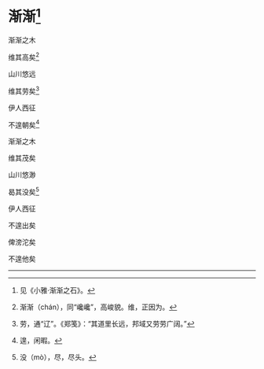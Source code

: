   

# 渐渐[^1]

渐渐之木

维其高矣[^2]

山川悠远

维其劳矣[^3]

伊人西征

不遑朝矣[^4]

渐渐之木

维其茂矣

山川悠渺

曷其没矣[^5]

伊人西征

不遑出矣

俾滂沱矣

不遑他矣

* * *

[^1]: 见《小雅·渐渐之石》。
[^2]: 渐渐（chán），同“巉巉”，高峻貌。维，正因为。
[^3]: 劳，通“辽”。《郑笺》：“其道里长远，邦域又劳劳广阔。”
[^4]: 遑，闲暇。
[^5]: 没（mò），尽，尽头。
